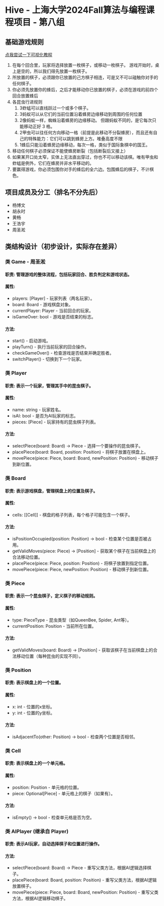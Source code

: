 # Hive - 上海大学2024Fall算法与编程课程项目 - 第八组

## 基础游戏规则

[点我尝试一下可视化教程](https://zh-cn.boardgamearena.com/gamepanel?game=hive)

1. 在每个回合里，玩家将选择放置一枚棋子，或移动一枚棋子。 游戏开始时，桌上是空的，所以我们得先放置一枚棋子。
2. 所放置的棋子，必须跟你已放置的己方棋子相连，可是又不可以碰触你对手的任何棋子。
3. 你必须先放置你的蜂后，之后才能移动你已放置的棋子，必须在游戏的前四个回合放置蜂后
4. 各昆虫行进规则
    1. 3蚱蜢可以直线跃过一个或多个棋子。
    2. 3蚂蚁可以从它们的当前位置沿着蜂房边缘移动到周围的任何位置
    3. 2像蚂蚁一样，蜘蛛沿着蜂房的边缘移动。 但跟蚂蚁不同的，是它每次只能移动正好 3 格。
	  4. 2甲虫可以往任何方向移动一格（前提是此移动不分裂蜂房），而且还有自己的特殊能力：它们可以跳到蜂房上方。堆叠高度不限
	  5. 1蜂后只能沿着蜂房边缘移动，每次一格，类似于国际象棋中的国王。
5. 移动任何棋子必须保证不能使蜂房断裂（包括断裂后又接上）
6. 如果某开口处太窄，实体上无法直出穿过，你也不可以移动该棋。唯有甲虫和蚱蜢是例外，它们在蜂房并非水平移动的。
7. 要赢得游戏，你必须包围你对手的蜂后的全六边。包围蜂后的棋子，不计棋色。 

## 项目成员及分工（排名不分先后）

- 杨博文
- 胡永时
- 黄畅
- 王浩宇
- 周圣淞

## 类结构设计（初步设计，实际存在差异）

### 类 Game - 周圣淞

#### 职责: 管理游戏的整体流程，包括玩家回合、胜负判定和游戏状态。

#### 属性:

- players: [Player] - 玩家列表（两名玩家）。
- board: Board - 游戏棋盘对象。
- currentPlayer: Player - 当前回合的玩家。
- isGameOver: bool - 游戏是否结束的标志。

#### 方法:
- start() - 启动游戏。
- playTurn() - 执行当前玩家的回合操作。
- checkGameOver() - 检查游戏是否结束并确定胜者。
- switchPlayer() - 切换到下一个玩家。

### 类 Player

#### 职责: 表示一个玩家，管理其手中的昆虫棋子。
#### 属性:
- name: string - 玩家姓名。
- isAI: bool - 是否为AI玩家的标志。
- pieces: [Piece] - 玩家持有的昆虫棋子列表。
#### 方法:
- selectPiece(board: Board) -> Piece - 选择一个要操作的昆虫棋子。
- placePiece(board: Board, position: Position) - 将棋子放置在棋盘上。
- movePiece(piece: Piece, board: Board, newPosition: Position) - 移动棋子到新位置。

### 类 Board

#### 职责: 表示游戏棋盘，管理棋盘上的位置及棋子。
#### 属性:
- cells: [[Cell]] - 棋盘的格子列表，每个格子可能包含一个棋子。
#### 方法:
- isPositionOccupied(position: Position) -> bool - 检查某个位置是否被占用。
- getValidMoves(piece: Piece) -> [Position] - 获取某个棋子在当前棋盘上的合法移动位置。
- placePiece(piece: Piece, position: Position) - 将棋子放置到指定位置。
- movePiece(piece: Piece, newPosition: Position) - 移动棋子到新位置。

### 类 Piece

#### 职责: 表示一个昆虫棋子，定义棋子的移动规则。
#### 属性:
- type: PieceType - 昆虫类型（如QueenBee, Spider, Ant等）。
- currentPosition: Position - 当前所在位置。
#### 方法:
- getValidMoves(board: Board) -> [Position] - 获取该棋子在当前棋盘上的合法移动位置（每种昆虫的实现不同）。
### 类 Position

#### 职责: 表示棋盘上的一个位置。
#### 属性:
- x: int - 位置的x坐标。
- y: int - 位置的y坐标。
#### 方法:
- isAdjacentTo(other: Position) -> bool - 检查两个位置是否相邻。
### 类 Cell

#### 职责: 表示棋盘上的一个单元格。
#### 属性:
- position: Position - 单元格的位置。
- piece: Optional[Piece] - 单元格上的棋子（如果有）。
#### 方法:
- isEmpty() -> bool - 检查单元格是否为空。
### 类 AIPlayer (继承自 Player)

#### 职责: 表示AI玩家，自动选择棋子和位置进行操作。
#### 方法:
- selectPiece(board: Board) -> Piece - 重写父类方法，根据AI逻辑选择棋子。
- placePiece(board: Board, position: Position) - 重写父类方法，根据AI逻辑放置棋子。
- movePiece(piece: Piece, board: Board, newPosition: Position) - 重写父类方法，根据AI逻辑移动棋子。
